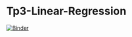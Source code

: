 # Tp3-Linear-Regression


[![Binder](https://mybinder.org/badge_logo.svg)](https://mybinder.org/v2/gh/Imen508/Tp3-Linear-Regression/main?filepath=TP3-linear-Regression-imen-A.ipynb)

